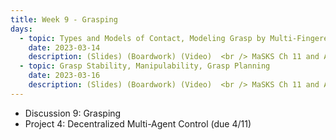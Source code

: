 ```yaml
---
title: Week 9 - Grasping
days:
  - topic: Types and Models of Contact, Modeling Grasp by Multi-Fingered Hands
    date: 2023-03-14
    description: (Slides) (Boardwork) (Video)  <br /> MaSKS Ch 11 and Appendix B
  - topic: Grasp Stability, Manipulability, Grasp Planning
    date: 2023-03-16
    description: (Slides) (Boardwork) (Video)  <br /> MaSKS Ch 11 and Appendix B
---
```


- Discussion 9: Grasping
- Project 4: Decentralized Multi-Agent Control (due 4/11)
